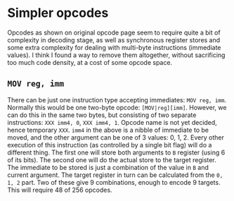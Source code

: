 # Simpler opcodes

Opcodes as shown on original opcode page seem to require quite a bit of complexity
in decoding stage, as well as synchronous register stores and some extra complexity
for dealing with multi-byte instructions (immediate values). I think I found a way
to remove them altogether, without sacrificing too much code density, at a cost of some
opcode space.

## `MOV reg, imm`

There can be just one instruction type accepting immediates: `MOV reg, imm`. Normally this would
be one two-byte opcode: `[MOV|reg][imm]`. However, we can do this in the same two bytes, but
consisting of two separate instructions: `XXX imm4, 0`, `XXX imm4, 1`. Opcode name is not yet decided,
hence temporary `XXX`. `imm4` in the above is a nibble of immediate to be moved, and the other
argument can be one of 3 values: 0, 1, 2. Every other execution of this instruction (as controlled
by a single bit flag) will do a different thing. The first one will store both arguments to `B`
register (using 6 of its bits). The second one will do the actual store to the target register.
The immediate to be stored is just a combination of the value in `B` and current argument.
The target register in turn can be calculated from the `0, 1, 2` part. Two of these give
9 combinations, enough to encode 9 targets. This will require 48 of 256 opcodes.
